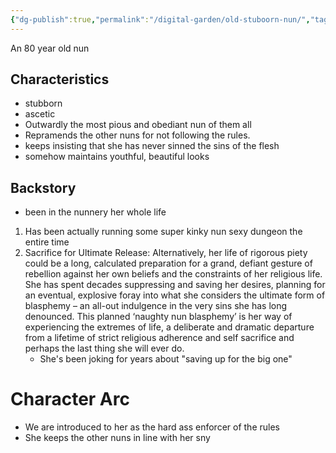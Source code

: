 ```yaml
---
{"dg-publish":true,"permalink":"/digital-garden/old-stuboorn-nun/","tags":["character","story","Nunsploitation"],"updated":"2023-12-01T19:44:54.000-07:00"}
---
```


An 80 year old nun 
## Characteristics
- stubborn
- ascetic 
- Outwardly the most pious and obediant nun of them all
- Repramends the other nuns for not following the rules.  
- keeps insisting that she has never sinned the sins of the flesh
- somehow maintains youthful, beautiful looks

## Backstory
- been in the nunnery her whole life

1. Has been actually running some super kinky nun sexy dungeon the entire time
2.  Sacrifice for Ultimate Release: Alternatively, her life of rigorous piety could be a long, calculated preparation for a grand, defiant gesture of rebellion against her own beliefs and the constraints of her religious life. She has spent decades suppressing and saving her desires, planning for an eventual, explosive foray into what she considers the ultimate form of blasphemy – an all-out indulgence in the very sins she has long denounced. This planned ‘naughty nun blasphemy’ is her way of experiencing the extremes of life, a deliberate and dramatic departure from a lifetime of strict religious adherence and self sacrifice and perhaps the last thing she will ever do. 
	- She's been joking for years about "saving up for the big one"

# Character Arc
- We are introduced to her as the hard ass enforcer of the rules
- She keeps the other nuns in line with her sny 